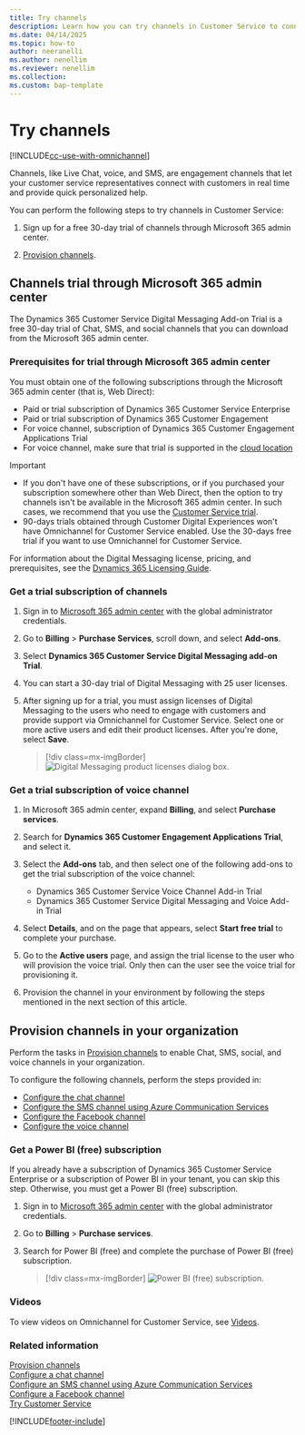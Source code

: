 ```yaml
---
title: Try channels
description: Learn how you can try channels in Customer Service to connect and engage with your customers in real time.
ms.date: 04/14/2025
ms.topic: how-to
author: neeranelli
ms.author: nenellim
ms.reviewer: nenellim
ms.collection:
ms.custom: bap-template
---
```


# Try channels 

[!INCLUDE[cc-use-with-omnichannel](../../includes/cc-use-with-omnichannel.md)]

Channels, like Live Chat, voice, and SMS, are engagement channels that let your customer service representatives connect with customers in real time and provide quick personalized help.

You can perform the following steps to try channels in Customer Service:

1. Sign up for a free 30-day trial of channels through Microsoft 365 admin center.

1. [Provision channels](#provision-channels-in-your-organization).


## Channels trial through Microsoft 365 admin center

The Dynamics 365 Customer Service Digital Messaging Add-on Trial is a free 30-day trial of Chat, SMS, and social channels that you can download from the Microsoft 365 admin center.

### Prerequisites for trial through Microsoft 365 admin center

You must obtain one of the following subscriptions through the Microsoft 365 admin center (that is, Web Direct):

- Paid or trial subscription of Dynamics 365 Customer Service Enterprise
- Paid or trial subscription of Dynamics 365 Customer Engagement
- For voice channel, subscription of Dynamics 365 Customer Engagement Applications Trial
- For voice channel, make sure that trial is supported in the [cloud location](../administer/voice-channel-region-availability.md)

> [!IMPORTANT]
> - If you don't have one of these subscriptions, or if you purchased your subscription somewhere other than Web Direct, then the option to try channels isn't be available in the Microsoft 365 admin center. In such cases, we recommend that you use the [Customer Service trial](https://dynamics.microsoft.com/customer-service/overview/).
> - 90-days trials obtained through Customer Digital Experiences won't have Omnichannel for Customer Service enabled. Use the 30-days free trial if you want to use Omnichannel for Customer Service. 

For information about the Digital Messaging license, pricing, and prerequisites, see the [Dynamics 365 Licensing Guide](https://go.microsoft.com/fwlink/p/?LinkId=866544).

### Get a trial subscription of channels

1. Sign in to [Microsoft 365 admin center](https://admin.microsoft.com) with the global administrator credentials.

2. Go to **Billing** > **Purchase Services**, scroll down, and select **Add-ons**.

3. Select **Dynamics 365 Customer Service Digital Messaging add-on Trial**.

4. You can start a 30-day trial of Digital Messaging with 25 user licenses.

5. After signing up for a trial, you must assign licenses of Digital Messaging to the users who need to engage with customers and provide support via Omnichannel for Customer Service. Select one or more active users and edit their product licenses. After you're done, select **Save**.

    > [!div class=mx-imgBorder]
    > ![Digital Messaging product licenses dialog box.](../media/digital-trial-assign-users.png "Digital Messaging product licenses dialog box")

### Get a trial subscription of voice channel

1. In Microsoft 365 admin center, expand **Billing**, and select **Purchase services**.

1. Search for **Dynamics 365 Customer Engagement Applications Trial**, and select it.

1. Select the **Add-ons** tab, and then select one of the following add-ons to get the trial subscription of the voice channel:

   - Dynamics 365 Customer Service Voice Channel Add-in Trial
   - Dynamics 365 Customer Service Digital Messaging and Voice Add-in Trial

1. Select **Details**, and on the page that appears, select **Start free trial** to complete your purchase.

1. Go to the **Active users** page, and assign the trial license to the user who will provision the voice trial. Only then can the user see the voice trial for provisioning it.

1. Provision the channel in your environment by following the steps mentioned in the next section of this article.

## Provision channels in your organization

Perform the tasks in [Provision channels](/dynamics365/contact-center/implement/provision-channels#set-up-channels) to enable Chat, SMS, social, and voice channels in your organization.


To configure the following channels, perform the steps provided in:

- [Configure the chat channel](../administer/set-up-chat-widget.md)
- [Configure the SMS channel using Azure Communication Services](../administer/configure-sms-channel-acs.md)
- [Configure the Facebook channel](../administer/configure-facebook-channel.md)
- [Configure the voice channel](../administer/voice-channel-inbound-calling.md)

### Get a Power BI (free) subscription

If you already have a subscription of Dynamics 365 Customer Service Enterprise or a subscription of Power BI in your tenant, you can skip this step. Otherwise, you must get a Power BI (free) subscription.

1. Sign in to [Microsoft 365 admin center](https://admin.microsoft.com) with the global administrator credentials.

2. Go to **Billing** > **Purchase services**.

3. Search for Power BI (free) and complete the purchase of Power BI (free) subscription.

    > [!div class=mx-imgBorder]
    > ![Power BI (free) subscription.](../media/powerbi-free.png "Power BI (free) subscription")

### Videos

To view videos on Omnichannel for Customer Service, see [Videos](../use/videos.md).

### Related information

[Provision channels](/dynamics365/contact-center/implement/provision-channels#set-up-channels)  
[Configure a chat channel](../administer/set-up-chat-widget.md)  
[Configure an SMS channel using Azure Communication Services](../administer/configure-sms-channel-acs.md)  
[Configure a Facebook channel](../administer/configure-facebook-channel.md)  
[Try Customer Service](try-customer-service.md)  

[!INCLUDE[footer-include](../../includes/footer-banner.md)]
